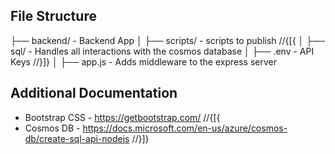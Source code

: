 ﻿## File Structure

├── backend/ - Backend App
│ ├── scripts/ - scripts to publish
//{[{
│ ├── sql/ - Handles all interactions with the cosmos database
│ ├── .env - API Keys
//}]}
│ ├── app.js - Adds middleware to the express server

## Additional Documentation

- Bootstrap CSS - https://getbootstrap.com/
  //{[{
- Cosmos DB - https://docs.microsoft.com/en-us/azure/cosmos-db/create-sql-api-nodejs
  //}]}
